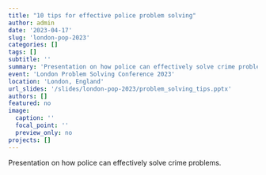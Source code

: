 ```yaml
---
title: "10 tips for effective police problem solving"
author: admin
date: '2023-04-17'
slug: 'london-pop-2023'
categories: []
tags: []
subtitle: ''
summary: 'Presentation on how police can effectively solve crime problems.'
event: 'London Problem Solving Conference 2023'
location: 'London, England'
url_slides: '/slides/london-pop-2023/problem_solving_tips.pptx'
authors: []
featured: no
image:
  caption: ''
  focal_point: ''
  preview_only: no
projects: []
---
```


Presentation on how police can effectively solve crime problems.